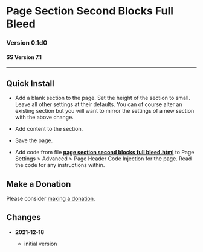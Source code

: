 # Page Section Second Blocks Full Bleed

### Version 0.1d0

#### SS Version 7.1

---

## Quick Install

* Add a blank section to the page. Set the height of the section to small. Leave
  all other settings at their defaults. You can of course alter an existing
  section but you will want to mirror the settings of a new section with the
  above change.
  
* Add content to the section.
  
* Save the page.
  
* Add code from file
  **[page section second blocks full bleed.html](page%20section%20second%20blocks%20full%20bleed.html#L1)**
  to Page Settings > Advanced > Page Header Code Injection for the page. Read
  the code for any instructions within.

## Make a Donation

Please consider
[making a donation](https://github.com/tomsWebConsulting/twcsl#make-a-donation).

## Changes

<!-- * **2021-09-18**

  * changed name from Add One Left Class to Product Detail Page to Store Product
    Detail One Left Class Add
  * use twcsl
  * bumped version to 0.2d0
  -->
* **2021-12-18**

  * initial version
